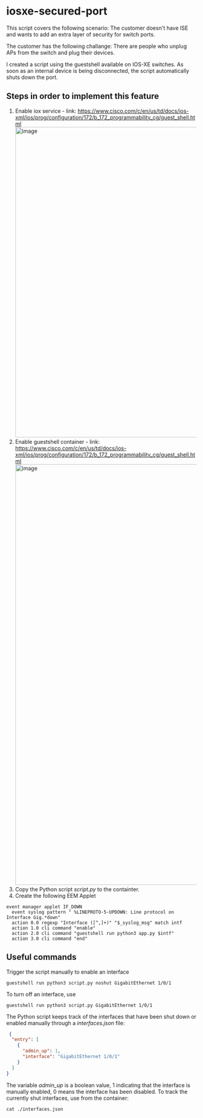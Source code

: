 # iosxe-secured-port

This script covers the following scenario: The customer doesn't have ISE and wants to add an extra layer of security for switch ports.

The customer has the following challange: There are people who unplug APs from the switch and plug their devices.

I created a script using the guestshell available on IOS-XE switches. As soon as an internal device is being disconnected, the script automatically shuts down the port.

## Steps in order to implement this feature

1. Enable iox service - link: https://www.cisco.com/c/en/us/td/docs/ios-xml/ios/prog/configuration/172/b_172_programmability_cg/guest_shell.html
   <img width="819" alt="image" src="https://github.com/CozmaSerban/iosxe-secured-port/assets/10424327/d5d6179a-6db1-4c26-84d5-36641f2fd119">
3. Enable guestshell container - link: https://www.cisco.com/c/en/us/td/docs/ios-xml/ios/prog/configuration/172/b_172_programmability_cg/guest_shell.html
   <img width="1110" alt="image" src="https://github.com/CozmaSerban/iosxe-secured-port/assets/10424327/ade71cdc-e1bf-4fc1-9fbc-ac55a777712f">
5. Copy the Python script *script.py* to the containter.
6. Create the following EEM Applet

```cli
event manager applet IF_DOWN
  event syslog pattern " %LINEPROTO-5-UPDOWN: Line protocol on Interface Gig.*down"
  action 0.0 regexp "Interface ([^,]+)" "$_syslog_msg" match intf
  action 1.0 cli command "enable"
  action 2.0 cli command "guestshell run python3 app.py $intf"
  action 3.0 cli command "end"
```

## Useful commands

Trigger the script manually to enable an interface
```cli
guestshell run python3 script.py noshut GigabitEthernet 1/0/1
```

To turn off an interface, use

```cli
guestshell run python3 script.py GigabitEthernet 1/0/1
```

The Python script keeps track of the interfaces that have been shut down or enabled manually through a *interfaces.json* file:

```json
 {
  "entry": [
    {
      "admin_up": 1,
      "interface": "GigabitEthernet 1/0/1"
    }
  ]
}
```
The variable *admin_up* is a boolean value, 1 indicating that the interface is manually enabled, 0 means the interface has been disabled. 
To track the currently shut interfaces, use from the container:
```cli
cat ./interfaces.json
```

